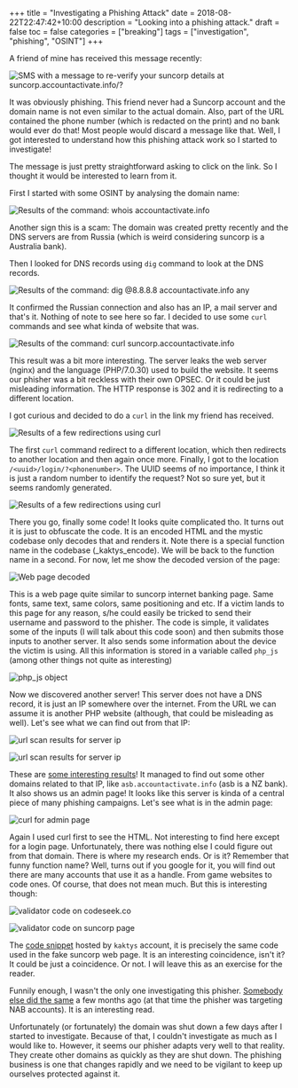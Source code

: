 +++
title = "Investigating a Phishing Attack"
date = 2018-08-22T22:47:42+10:00
description = "Looking into a phishing attack."
draft = false
toc = false
categories = ["breaking"]
tags = ["investigation", "phishing", "OSINT"]
+++

A friend of mine has received this message recently:

![SMS with a message to re-verify your suncorp details at suncorp.accountactivate.info/?<phonenumber>](/post/investigating-a-phishing-attack/images/SMS-accountactivate.png)

It was obviously phishing. This friend never had a Suncorp account and the domain name is not even similar to the actual domain. Also, part of the URL contained the phone number (which is redacted on the print) and no bank would ever do that! Most people would discard a message like that. Well, I got interested to understand how this phishing attack work so I started to investigate!

<!--more-->

The message is just pretty straightforward asking to click on the link. So I thought it would be interested to learn from it.

First I started with some OSINT by analysing the domain name:

![Results of the command: whois accountactivate.info](images/whois-accountactivate.png)

Another sign this is a scam: The domain was created pretty recently and the DNS servers are from Russia (which is weird considering suncorp is a Australia bank).

Then I looked for DNS records using `dig` command to look at the DNS records.

![Results of the command: dig @8.8.8.8 accountactivate.info any](images/dig-accountactivate.png)

It confirmed the Russian connection and also has an IP, a mail server and that's it. Nothing of note to see here so far. I decided to use some `curl` commands and see what kinda of website that was.

![Results of the command: curl suncorp.accountactivate.info](images/firstcurl-accountactivate.png)

This result was a bit more interesting. The server leaks the web server (nginx) and the language (PHP/7.0.30) used to build the website. It seems our phisher was a bit reckless with their own OPSEC. Or it could be just misleading information. The HTTP response is 302 and it is redirecting to a different location.

I got curious and decided to do a `curl` in the link my friend has received.

![Results of a few redirections using curl](images/secondcurl-headers-accountactivate.png)

The first `curl` command redirect to a different location, which then redirects to another location and then again once more. Finally, I got to the location `/<uuid>/login/?<phonenumber>`. The UUID seems of no importance, I think it is just a random number to identify the request? Not so sure yet, but it seems randomly generated.

![Results of a few redirections using curl](images/secondcurl-body-accountactivate.png)

There you go, finally some code! It looks quite complicated tho. It turns out it is just to obfuscate the code. It is an encoded HTML and the mystic codebase only decodes that and renders it. Note there is a special function name in the codebase (_kaktys_encode). We will be back to the function name in a second. For now, let me show the decoded version of the page:

![Web page decoded](images/suncorp-printscreen-accountactivate.png)

This is a web page quite similar to suncorp internet banking page. Same fonts, same text, same colors, same positioning and etc. If a victim lands to this page for any reason, s/he could easily be tricked to send their username and password to the phisher. The code is simple, it validates some of the inputs (I will talk about this code soon) and then submits those inputs to another server. It also sends some information about the device the victim is using. All this information is stored in a variable called `php_js` (among other things not quite as interesting)

![php_js object](images/php_js-accountactivate.png)

Now we discovered another server! This server does not have a DNS record, it is just an IP somewhere over the internet. From the URL we can assume it is another PHP website (although, that could be misleading as well). Let's see what we can find out from that IP:

![url scan results for server ip](images/urlscan-accountactivate.png)

![url scan results for server ip](images/urlscan-url-accountactivate.png)

These are [some interesting results](https://urlscan.io/ip/92.63.197.90)! It managed to find out some other domains related to that IP, like `asb.accountactivate.info` (asb is a NZ bank). It also shows us an admin page! It looks like this server is kinda of a central piece of many phishing campaigns. Let's see what is in the admin page:

![curl for admin page](images/upanelcurl-accountactivate.png)

Again I used curl first to see the HTML. Not interesting to find here except for a login page. Unfortunately, there was nothing else I could figure out from that domain. There is where my research ends. Or is it? Remember that funny function name? Well, turns out if you google for it, you will find out there are many accounts that use it as a handle. From game websites to code ones. Of course, that does not mean much. But this is interesting though:

![validator code on codeseek.co](images/validators-codeseek-accountactivate.png)

![validator code on suncorp page](images/validators-page-accountactivate.png)

The [code snippet](https://www.codeseek.co/kaktys/js-validators-mRXLMb) hosted by `kaktys` account, it is precisely the same code used in the fake suncorp web page. It is an interesting coincidence, isn't it? It could be just a coincidence. Or not. I will leave this as an exercise for the reader.

Funnily enough, I wasn't the only one investigating this phisher. [Somebody else did the same](https://isc.sans.edu/forums/diary/A+Phishers+View+of+Phishing+UAdmin+27+Phishing+Control+Panel/23543/) a few months ago (at that time the phisher was targeting NAB accounts). It is an interesting read.

Unfortunately (or fortunately) the domain was shut down a few days after I started to investigate. Because of that, I couldn't investigate as much as I would like to. However, it seems our phisher adapts very well to that reality. They create other domains as quickly as they are shut down. The phishing business is one that changes rapidly and we need to be vigilant to keep up ourselves protected against it.